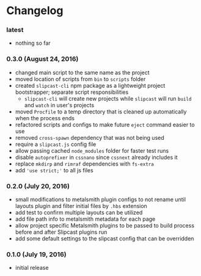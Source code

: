 # Changelog

### latest

- nothing so far


### 0.3.0 (August 24, 2016)

- changed main script to the same name as the project
- moved location of scripts from `bin` to `scripts` folder
- created `slipcast-cli` npm package as a lightweight project bootstrapper; separate script responsibilities
    - `slipcast-cli` will create new projects while `slipcast` will run `build` and `watch` in user's projects
- moved `Procfile` to a temp directory that is cleaned up automatically when the process ends
- refactored scripts and configs to make future `eject` command easier to use
- removed `cross-spawn` dependency that was not being used
- require a `slipcast.js` config file
- allow passing cached `node_modules` folder for faster test runs
- disable `autoprefixer` in `cssnano` since `cssnext` already includes it
- replace `mkdirp` and `rimraf` dependencies with `fs-extra`
- add `'use strict;'` to all js files


### 0.2.0 (July 20, 2016)

- small modifications to metalsmith plugin configs to not rename until layouts plugin and filter initial files by `.hbs` extension
- add test to confirm multiple layouts can be utilized
- add file path info to metalsmith metadata for each page
- allow project specific Metalsmith plugins to be passed to build process before and after Slipcast plugins run
- add some default settings to the slipcast config that can be overridden


### 0.1.0 (July 19, 2016)

- initial release
